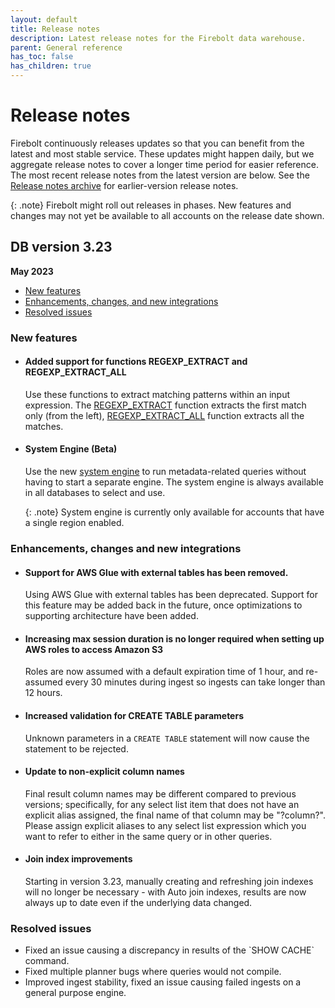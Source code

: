 ```yaml
---
layout: default
title: Release notes
description: Latest release notes for the Firebolt data warehouse.
parent: General reference
has_toc: false
has_children: true
---
```


# Release notes

Firebolt continuously releases updates so that you can benefit from the latest and most stable service. These updates might happen daily, but we aggregate release notes to cover a longer time period for easier reference. The most recent release notes from the latest version are below. See the [Release notes archive](../release-notes/release-notes-archive.md) for earlier-version release notes.

{: .note}
Firebolt might roll out releases in phases. New features and changes may not yet be available to all accounts on the release date shown.


## DB version 3.23
**May 2023**

* [New features](#new-features)
* [Enhancements, changes, and new integrations](#enhancements-changes-and-new-integrations)
* [Resolved issues](#resolved-issues)
  
### New features

* #### <!--- FIR-18691 —--> **Added support for functions REGEXP\_EXTRACT and REGEXP\_EXTRACT\_ALL**

  Use these functions to extract matching patterns within an input expression. The [REGEXP\_EXTRACT](../sql-reference/functions-reference/regexp-extract.md) function extracts the first match only (from the left), [REGEXP\_EXTRACT\_ALL](../sql-reference/functions-reference/regexp-extract-all.md) function extracts all the matches.

* #### <!--- FIR-22914 ---> **System Engine (Beta)**

  Use the new [system engine](../working-with-engines/system-engine.md) to run metadata-related queries without having to start a separate engine. The system engine is always available in all databases to select and use. 

  {: .note}
  System engine is currently only available for accounts that have a single region enabled.

### Enhancements, changes and new integrations

* #### <!--- FIR-22195 ---> Support for AWS Glue with external tables has been removed. 

  Using AWS Glue with external tables has been deprecated. Support for this feature may be added back in the future, once optimizations to supporting architecture have been added. 

* #### <!--- FIR-22036 ---> Increasing max session duration is no longer required when setting up AWS roles to access Amazon S3

  Roles are now assumed with a default expiration time of 1 hour, and re-assumed every 30 minutes during ingest so ingests can take longer than 12 hours.

* #### <!--- FIR-22036 --->  Increased validation for CREATE TABLE parameters

  Unknown parameters in a `CREATE TABLE` statement will now cause the statement to be rejected. 

* #### <!--- FIR-23446 --->  Update to non-explicit column names

  Final result column names may be different compared to previous versions; specifically, for any select list item that does not have an explicit alias assigned, the final name of that column may be "?column?". Please assign explicit aliases to any select list expression which you want to refer to either in the same query or in other queries.

* #### Join index improvements

  Starting in version 3.23, manually creating and refreshing join indexes will no longer be necessary -  with Auto join indexes, results are now always up to date even if the underlying data changed.

### Resolved issues

* <!--- FIR-19227 ---> Fixed an issue causing a discrepancy in results of the `SHOW CACHE` command.

* <!--- FIR-16262 ---> Fixed multiple planner bugs where queries would not compile.

* <!--- FIR-22968 ---> Improved ingest stability, fixed an issue causing failed ingests on a general purpose engine.
